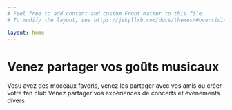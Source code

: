 ```yaml
---
# Feel free to add content and custom Front Matter to this file.
# To modify the layout, see https://jekyllrb.com/docs/themes/#overriding-theme-defaults

layout: home
---
```

# Venez partager vos goûts musicaux

Vosu avez des moceaux favoris, venez les partager avec vos amis 
ou créer votre fan club
Venez partager vos expériences de concerts et évènements divers


